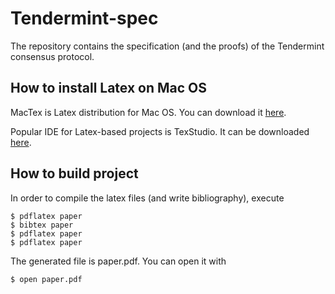 # Tendermint-spec

The repository contains the specification (and the proofs) of the Tendermint
consensus protocol.

## How to install Latex on Mac OS

MacTex is Latex distribution for Mac OS. You can download it [here](http://www.tug.org/mactex/mactex-download.html).

Popular IDE for Latex-based projects is TexStudio. It can be downloaded
[here](https://www.texstudio.org/).

## How to build project

In order to compile the latex files (and write bibliography), execute

`$ pdflatex paper` <br/>
`$ bibtex paper` <br/>
`$ pdflatex paper` <br/>
`$ pdflatex paper` <br/>

The generated file is paper.pdf. You can open it with

`$ open paper.pdf`
